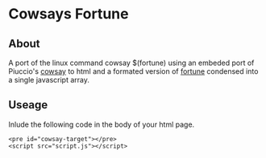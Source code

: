 # Cowsays Fortune
## About
A port of the linux command cowsay $(fortune) using an embeded port of Piuccio's [cowsay](https://www.npmjs.com/package/cowsay) to html and a formated version of [fortune](https://wiki.archlinux.org/title/Fortune) condensed into a single javascript array.
## Useage
Inlude the following code in the body of your html page.
```
<pre id="cowsay-target"></pre>
<script src="script.js"></script>
```
